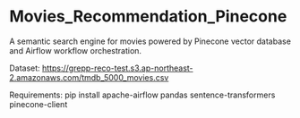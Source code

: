 # Movies_Recommendation_Pinecone

A semantic search engine for movies powered by Pinecone vector database and Airflow workflow orchestration.

Dataset: https://grepp-reco-test.s3.ap-northeast-2.amazonaws.com/tmdb_5000_movies.csv

Requirements: pip install apache-airflow pandas sentence-transformers pinecone-client
